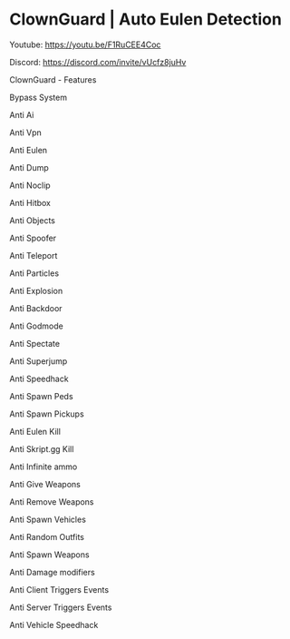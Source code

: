 # ClownGuard | Auto Eulen Detection

Youtube: https://youtu.be/F1RuCEE4Coc

Discord: https://discord.com/invite/vUcfz8juHv


ClownGuard - Features

Bypass System

Anti Ai

Anti Vpn

Anti Eulen

Anti Dump

Anti Noclip

Anti Hitbox

Anti Objects

Anti Spoofer

Anti Teleport

Anti Particles

Anti Explosion

Anti Backdoor

Anti Godmode

Anti Spectate

Anti Superjump

Anti Speedhack

Anti Spawn Peds

Anti Spawn Pickups

Anti Eulen Kill

Anti Skript.gg Kill

Anti Infinite ammo

Anti Give Weapons

Anti Remove Weapons

Anti Spawn Vehicles

Anti Random Outfits

Anti Spawn Weapons

Anti Damage modifiers

Anti Client Triggers Events

Anti Server Triggers Events

Anti Vehicle Speedhack
